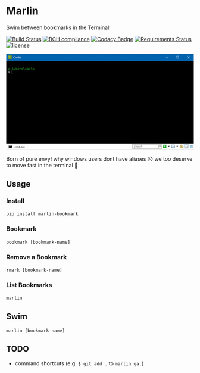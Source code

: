 # Marlin

Swim between bookmarks in the Terminal!

[![Build Status](https://travis-ci.org/wilfredinni/marlin.svg?branch=master)](https://travis-ci.org/wilfredinni/marlin) [![BCH compliance](https://bettercodehub.com/edge/badge/wilfredinni/marlin?branch=master)](https://bettercodehub.com/) [![Codacy Badge](https://api.codacy.com/project/badge/Grade/d70f49cf01014dcaa6afc78a94fc16d5)](https://www.codacy.com/app/carlos.w.montecinos/marlin?utm_source=github.com&amp;utm_medium=referral&amp;utm_content=wilfredinni/marlin&amp;utm_campaign=Badge_Grade) [![Requirements Status](https://requires.io/github/wilfredinni/marlin/requirements.svg?branch=master)](https://requires.io/github/wilfredinni/marlin/requirements/?branch=master) [![license](https://img.shields.io/github/license/mashape/apistatus.svg)](https://github.com/wilfredinni/marlin/blob/master/LICENSE)

![marlin!](terminal.gif "marlin!")

Born of pure envy! why windows users dont have aliases :angry: we too deserve to move fast in the terminal :triumph:

## Usage

### Install

    pip install marlin-bookmark

### Bookmark

    bookmark [bookmark-name]

### Remove a Bookmark

    rmark [bookmark-name]

### List Bookmarks

    marlin

## Swim

    marlin [bookmark-name]

## TODO

- command shortcuts (e.g. `$ git add .` to `marlin ga.`)
